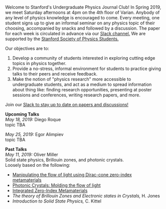 Welcome to Stanford's Undergraduate Physics Journal Club! In Spring 2019, we meet Saturday afternoons at 4pm on the 4th floor of Varian. Anybody of any level of physics knowledge is encouraged to come. Every meeting, one student signs up to give an informal seminar on any physics topic of their choosing, accompanied by snacks and followed by a discussion. The paper for each week is circulated in advance via our [Slack channel.](https://join.slack.com/t/physicsjournalclub/shared_invite/enQtNTkwMjUyNTk1NzYyLTZmZDU1NTVkMDliMzhmNjdmN2Q3MmM0ZjljOGMzYjI0YzAyMTBkNGU1NmE0OWQ4ZDdjOGRlNTI5ZDU0MDY5MjM) We are supported by the [Stanford Society of Physics Students.](https://web.stanford.edu/group/sps/about.htm)

Our objectives are to: 
1. Develop a community of students interested in exploring cutting edge topics in physics together.
2. Provide a no-stress, informal environment for students to practice giving talks to their peers and receive feedback.   
3. Make the notion of "physics research" more accessible to undergraduate students, and act as a medium to spread information about thing like: finding research opportunities, presenting at poster sessions and conferences, writing research papers, and more. 

Join our [Slack to stay up to date on papers and discussions!](https://join.slack.com/t/physicsjournalclub/shared_invite/enQtNTkwMjUyNTk1NzYyLTZmZDU1NTVkMDliMzhmNjdmN2Q3MmM0ZjljOGMzYjI0YzAyMTBkNGU1NmE0OWQ4ZDdjOGRlNTI5ZDU0MDY5MjM)

**Upcoming Talks**  
*May 18, 2019:* Diego Roque  
topic TBA

*May 25, 2019:* Egor Alimpiev  
topic TBA

**Past Talks**  
*May 11, 2019:* Oliver Miller   
Solid state physics, Brillouin zones, and photonic crystals.  
Loosely based on the following:
- [Manipulating the flow of light using Dirac-cone zero-index metamaterials](https://iopscience.iop.org/article/10.1088/1361-6633/aad3e5/meta)
- [Photonic Crystals: Molding the flow of light](http://ab-initio.mit.edu/book/)
- [Integrated Zero-Index Metamaterials](https://www.osapublishing.org/abstract.cfm?URI=IPRSN-2018-ITh3J.3)
- *The theory of Brillouin Zones and Electronic states in Crystals,* H. Jones
- *Introduction to Solid State Physics,* C. Kittel






